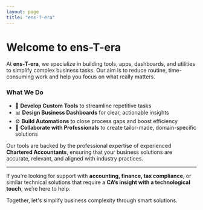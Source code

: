 ```yaml
---
layout: page
title: "ens-T-era"
---
```

# Welcome to ens-T-era

At **ens-T-era**, we specialize in building tools, apps, dashboards, and utilities to simplify complex business tasks. Our aim is to reduce routine, time-consuming work and help you focus on what really matters.

### What We Do

- 🔧 **Develop Custom Tools** to streamline repetitive tasks  
- 📊 **Design Business Dashboards** for clear, actionable insights  
- ⚙️ **Build Automations** to close process gaps and boost efficiency  
- 💼 **Collaborate with Professionals** to create tailor-made, domain-specific solutions

Our tools are backed by the professional expertise of experienced **Chartered Accountants**, ensuring that your business solutions are accurate, relevant, and aligned with industry practices.

---

If you're looking for support with **accounting, finance, tax compliance**, or similar technical solutions that require a **CA’s insight with a technological touch**, we’re here to help.

Together, let's simplify business complexity through smart solutions.
